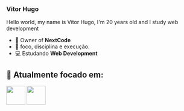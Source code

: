 ### Vitor Hugo
Hello world, my name is Vitor Hugo, I'm 20 years old and I study web development

- 👑 Owner of **NextCode**
- 📝 foco, disciplina e execução.
- 💻 Estudando **Web Development**

## 🔨 Atualmente focado em:

<div class="inline-block">
    <img width="50" height="50" src="https://cdn.jsdelivr.net/gh/devicons/devicon@latest/icons/html5/html5-original.svg"/>
    <img width="50" height="50" src="https://cdn.jsdelivr.net/gh/devicons/devicon@latest/icons/css3/css3-original.svg"/>
</div>

